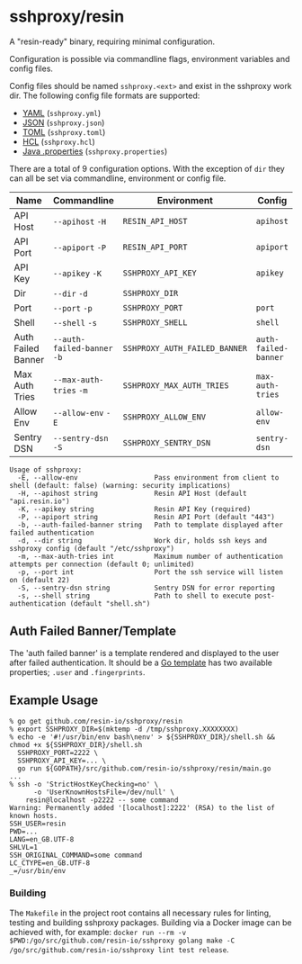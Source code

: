# sshproxy/resin

A "resin-ready" binary, requiring minimal configuration.

Configuration is possible via commandline flags, environment variables
and config files.

Config files should be named `sshproxy.<ext>` and exist in the sshproxy
work dir. The following config file formats are supported:

* [YAML](http://yaml.org) (`sshproxy.yml`)
* [JSON](http://www.json.org) (`sshproxy.json`)
* [TOML](https://github.com/toml-lang/toml) (`sshproxy.toml`)
* [HCL](https://github.com/hashicorp/hcl) (`sshproxy.hcl`)
* [Java .properties](https://en.wikipedia.org/wiki/.properties) (`sshproxy.properties`)

There are a total of 9 configuration options. With the exception of `dir`
they can all be set via commandline, environment or config file.

| Name               | Commandline                 | Environment                   | Config               |
|--------------------|-----------------------------|-------------------------------|----------------------|
| API Host           | `--apihost` `-H`            | `RESIN_API_HOST`              | `apihost`            |
| API Port           | `--apiport` `-P`            | `RESIN_API_PORT`              | `apiport`            |
| API Key            | `--apikey` `-K`             | `SSHPROXY_API_KEY`            | `apikey`             |
| Dir                | `--dir` `-d`                | `SSHPROXY_DIR`                |                      |
| Port               | `--port` `-p`               | `SSHPROXY_PORT`               | `port`               |
| Shell              | `--shell` `-s`              | `SSHPROXY_SHELL`              | `shell`              |
| Auth Failed Banner | `--auth-failed-banner` `-b` | `SSHPROXY_AUTH_FAILED_BANNER` | `auth-failed-banner` |
| Max Auth Tries     | `--max-auth-tries` `-m`     | `SSHPROXY_MAX_AUTH_TRIES`     | `max-auth-tries`     |
| Allow Env          | `--allow-env` `-E`          | `SSHPROXY_ALLOW_ENV`          | `allow-env`          |
| Sentry DSN         | `--sentry-dsn` `-S`         | `SSHPROXY_SENTRY_DSN`         | `sentry-dsn`         |

```
Usage of sshproxy:
  -E, --allow-env                   Pass environment from client to shell (default: false) (warning: security implications)
  -H, --apihost string              Resin API Host (default "api.resin.io")
  -K, --apikey string               Resin API Key (required)
  -P, --apiport string              Resin API Port (default "443")
  -b, --auth-failed-banner string   Path to template displayed after failed authentication
  -d, --dir string                  Work dir, holds ssh keys and sshproxy config (default "/etc/sshproxy")
  -m, --max-auth-tries int          Maximum number of authentication attempts per connection (default 0; unlimited)
  -p, --port int                    Port the ssh service will listen on (default 22)
  -S, --sentry-dsn string           Sentry DSN for error reporting
  -s, --shell string                Path to shell to execute post-authentication (default "shell.sh")
```

## Auth Failed Banner/Template

The 'auth failed banner' is a template rendered and displayed to the user after failed authentication. It should be a
[Go template](https://golang.org/pkg/text/template/) has two available properties; `.user` and `.fingerprints`.

## Example Usage

```
% go get github.com/resin-io/sshproxy/resin
% export SSHPROXY_DIR=$(mktemp -d /tmp/sshproxy.XXXXXXXX)
% echo -e '#!/usr/bin/env bash\nenv' > ${SSHPROXY_DIR}/shell.sh && chmod +x ${SSHPROXY_DIR}/shell.sh
  SSHPROXY_PORT=2222 \
  SSHPROXY_API_KEY=... \
  go run ${GOPATH}/src/github.com/resin-io/sshproxy/resin/main.go
...
% ssh -o 'StrictHostKeyChecking=no' \
      -o 'UserKnownHostsFile=/dev/null' \
    resin@localhost -p2222 -- some command
Warning: Permanently added '[localhost]:2222' (RSA) to the list of known hosts.
SSH_USER=resin
PWD=...
LANG=en_GB.UTF-8
SHLVL=1
SSH_ORIGINAL_COMMAND=some command
LC_CTYPE=en_GB.UTF-8
_=/usr/bin/env
```

### Building

The `Makefile` in the project root contains all necessary rules for linting, testing and building sshproxy packages.
Building via a Docker image can be achieved with, for example:
`docker run --rm -v $PWD:/go/src/github.com/resin-io/sshproxy golang make -C /go/src/github.com/resin-io/sshproxy lint test release`.

